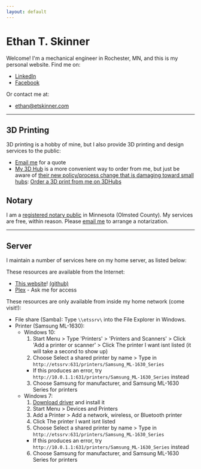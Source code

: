 ```yaml
---
layout: default
---
```


# Ethan T. Skinner
Welcome! I'm a mechanical engineer in Rochester, MN, and this is my personal website. Find me on:
- [LinkedIn](http://lnkd.in/v55KCt)
- [Facebook](https://www.facebook.com/etskinner)

Or contact me at:
- [ethan@etskinner.com](mailto:ethan@etskinner.com)

---

## 3D Printing

3D printing is a hobby of mine, but I also provide 3D printing and design services to the public: 
 - [Email me](mailto:3dprint@etskinner.com) for a quote
 - [My 3D Hub](https://www.3dhubs.com/service/181948) is a more convenient way to order from me, but just be aware of [their new policy/process change that is damaging toward small hubs](https://www.reddit.com/r/3Dprinting/comments/747slw/3dhubs_is_dead/):
<a href="https://www.3dhubs.com/service/181948" data-3dhubs-widget="button" data-hub-id="181948" data-type="orderWidget" data-color="green" data-size="normal" data-text="Order a 3D print from me on 3DHubs" >Order a 3D print from me on 3DHubs</a>
<script>!function(a,b,c,d){var e,g=(a.getElementsByTagName(b)[0],/^http:/.test(a.location)?"http":"https");a.getElementById(d)||(e=a.createElement(b),e.id=d,e.src=g+"://d3d4ig4df637nj.cloudfront.net/w/2.0.js",e.async=!0,a.body.appendChild(e))}(document,"script",1,"h3d-widgets-js");</script>

## Notary
I am a [registered notary public](https://notary.sos.state.mn.us/Notary/NotaryDetails?notaryMasterId=038fca28-1772-e711-8180-00155d01c6c6) in Minnesota (Olmsted County). My services are free, within reason. Please [email me](mailto:notary@etskinner.com) to arrange a notarization.

---

## Server
I maintain a number of services here on my home server, as listed below:

These resources are available from the Internet:
- [This website](index.html)! [(github)](https://github.com/etskinner/www.etskinner.com)
- [Plex](http://plex.etskinner.com/) - Ask me for access

These resources are only available from inside my home network (come visit!):
- File share (Samba): Type `\\etssrv\` into the File Explorer in Windows.
- Printer (Samsung ML-1630):
  - Windows 10:
    1. Start Menu > Type 'Printers' > 'Printers and Scanners' > Click 'Add a printer or scanner' > Click The printer I want isnt listed (it will take a second to show up)
    2. Choose Select a shared printer by name > Type in `http://etssrv:631/printers/Samsung_ML-1630_Series`
      - If this produces an error, try `http://10.0.1.1:631/printers/Samsung_ML-1630_Series` instead
    3. Choose Samsung for manufacturer, and Samsung ML-1630 Series for printers
  - Windows 7:
    1. [Download driver](http://www.samsungdrivers.net/samsung-ml-1630-driver/) and install it
    2. Start Menu > Devices and Printers
    3. Add a Printer > Add a network, wireless, or Bluetooth printer
    4. Click The printer I want isnt listed
    5. Choose Select a shared printer by name > Type in `http://etssrv:631/printers/Samsung_ML-1630_Series`
      - If this produces an error, try `http://10.0.1.1:631/printers/Samsung_ML-1630_Series` instead
    6. Choose Samsung for manufacturer, and Samsung ML-1630 Series for printers
